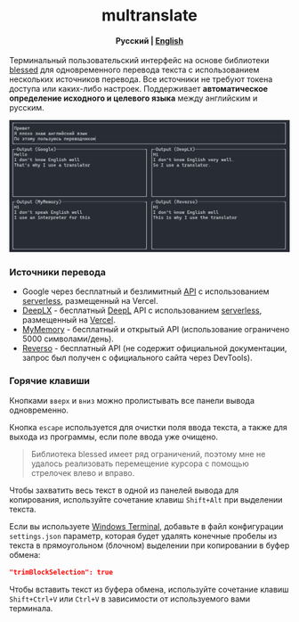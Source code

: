 <h1 align="center">
    multranslate
</h1>

<h4 align="center">
    <strong>Русский</strong> | <a href="README.md">English</a>
</h4>

Терминальный пользовательский интерфейс на основе библиотеки [blessed](https://github.com/chjj/blessed) для одновременного перевода текста с использованием нескольких источников перевода. Все источники не требуют токена доступа или каких-либо настроек. Поддерживает **автоматическое определение исходного и целевого языка** между английским и русским.

![Example](/example.jpg)

### Источники перевода

- Google через бесплатный и безлимитный [API](https://github.com/matheuss/google-translate-api) с использованием [serverless](https://github.com/olavoparno/translate-serverless-vercel), размещенный на Vercel.
- [DeepLX](https://github.com/OwO-Network/DeepLX) - бесплатный [DeepL](https://deepl.com) API с использованием [serverless](https://github.com/LegendLeo/deeplx-serverless), размещенный на [Vercel](https://github.com/olavoparno/translate-serverless-vercel).
- [MyMemory](https://mymemory.translated.net/doc/spec.php) - бесплатный и открытый API (использование ограничено 5000 символами/день).
- [Reverso](https://www.reverso.net) - бесплатный API (не содержит официальной документации, запрос был получен с официального сайта через DevTools).

### Горячие клавиши

Кнопками `вверх` и `вниз` можно пролистывать все панели вывода одновременно.

Кнопка `escape` используется для очистки поля ввода текста, а также для выхода из программы, если поле ввода уже очищено.

> Библиотека blessed имеет ряд ограничений, поэтому мне не удалось реализовать перемещение курсора с помощью стрелочек влево и вправо.

Чтобы захватить весь текст в одной из панелей вывода для копирования, используйте сочетание клавиш `Shift+Alt` при выделении текста.

Если вы используете [Windows Terminal](https://github.com/microsoft/terminal), добавьте в файл конфигурации `settings.json` параметр, которая будет удалять конечные пробелы из текста в прямоугольном (блочном) выделении при копировании в буфер обмена:

```json
"trimBlockSelection": true
```

Чтобы вставить текст из буфера обмена, используйте сочетание клавиш `Shift+Ctrl+V` или `Ctrl+V` в зависимости от используемого вами терминала.